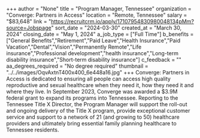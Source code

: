 +++
author = "None"
title = "Program Manager, Tennessee"
organization = "Converge: Partners in Access"
location = "Remote, Tennessee"
salary = "$83,648"
link = "https://recruitcrm.io/apply/17107954830980048134pMm?source=Jobspage"
sort_date = "2024-03-30"
created_at = "March 30, 2024"
closing_date = "May 1, 2024"
a_job_type = ["Full Time"]
b_benefits = ["General Benefits","Retirement","Paid Leave","Health Insurance","Paid Vacation","Dental","Vision","Permanently Remote","Life insurance","Professional development","health insurance","Long-term disability insurance","Short-term disability insurance"]
c_feedback = ""
aa_degrees_required = "No degree required"
thumbnail = "../../images/OqvAxtnT400x400_6e448a16.jpg"
+++
Converge: Partners in Access is dedicated to ensuring all people can access high quality reproductive and sexual healthcare when they need it, how they need it and where they live. In September 2023, Converge was awarded a $3.9M federal grant to expand its programs into Tennessee. Reporting to the Tennessee Title X Director, the Program Manager will support the roll-out and ongoing delivery of the Title X program, provide exceptional customer service and support to a network of 21 (and growing to 50) healthcare providers and ultimately bring essential family planning healthcare to Tennessee residents.